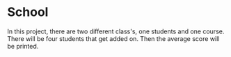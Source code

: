 # School
In this project, there are two different class's, one students and one course.
There will be four students that get added on. 
Then the average score will be printed. 
